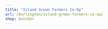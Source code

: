 ```yaml
---
title: "Island Grown Farmers Co-Op"
url: /burlington/island-grown-farmers-co-op/
shop: butcher
---
```

